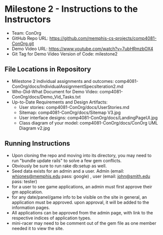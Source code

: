 # Milestone 2 - Instructions to the Instructors

- Team: ConOrg
- GitHub Repo URL: https://github.com/memphis-cs-projects/comp4081-ConOrg.git
- Demo Video URL: https://www.youtube.com/watch?v=7ubHRmzbOX4
- Git Tag for Demo Video Version of Code: milestone2

## File Locations in Repository

- Milestone 2 individual assignments and outcomes: comp4081-ConOrg/docs/IndividualAssignmentSpecsIteration2.md
- Who-Did-What Document for Demo Video: comp4081-ConOrg/docs/Demo_Vid_Tasks.txt
- Up-to-Date Requirements and Design Artifacts:
  - User stories: comp4081-ConOrg/docs/UserStories.md
  - Sitemap: comp4081-ConOrg/docs/Sitemap V3.jpg
  - User interface designs: comp4081-ConOrg/docs/LandingPageUI.jpg
  - Class diagram of your model: comp4081-ConOrg/docs/ConOrg UML Diagram v2.jpg

## Running Instructions

- Upon cloning the repo and moving into its directory, you may need to run "bundle update rails" to solve a few gem conflicts.
- Obviously be sure to run rake db:setup as well.
- Seed data exists for an admin and a user. Admin (email: whjones@memphis.edu  pass: google) , user (email: john@smith.edu     pass: tester)
- for a user to see game applications, an admin must first approve their gm application.
- for any date/panel/game info to be visible on the site in general, an application must be approved. upon approval, it will be added to the information pages.
- All applications can be approved from the admin page, with link to the respective indices of application types.
- mini-racer may need to be comment out of the gem file as one member needed it to view the site.